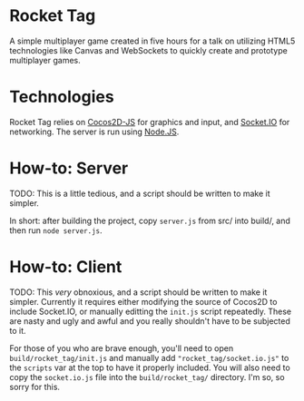 Rocket Tag
===========
A simple multiplayer game created in five hours for a talk on utilizing HTML5 technologies like Canvas and WebSockets to quickly create and prototype multiplayer games.

Technologies
=============
Rocket Tag relies on [Cocos2D-JS](https://github.com/RyanWilliams/cocos2d-javascript) for graphics and input, and [Socket.IO](http://socket.io/) for networking. The server is run using [Node.JS](http://nodejs.org/).

How-to: Server
===============
TODO: This is a little tedious, and a script should be written to make it simpler.

In short: after building the project, copy `server.js` from src/ into build/, and then run `node server.js`.

How-to: Client
===============
TODO: This _very_ obnoxious, and a script should be written to make it simpler. Currently it requires either modifying the source of Cocos2D to include Socket.IO, or manually editting the `init.js` script repeatedly. These are nasty and ugly and awful and you really shouldn't have to be subjected to it.

For those of you who are brave enough, you'll need to open `build/rocket_tag/init.js` and manually add `"rocket_tag/socket.io.js"` to the `scripts` var at the top to have it properly included. You will also need to copy the `socket.io.js` file into the `build/rocket_tag/` directory. I'm so, so sorry for this.
